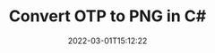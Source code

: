---
############################# Static ############################
layout: "auto-gen-conversion"
date: 2022-03-01T15:12:22
draft: false
otherformats: bmp doc docm docx dot dotm dotx epub gif ico jpeg jpg md odt ott pdf png psd rtf tex tif tiff txt xps
breadcrumb: OTP to PNG in C#

############################# Head ############################
head_title: "OTP to PNG Converter in C#"
head_description: "Convert OTP to PNG in .NET using a few lines of code. Use the GroupDocs Document Conversion API to convert over 160 file formats."

############################# Header ############################
title: "Convert OTP to PNG in C#"
description: "OTP to PNG conversion with a few lines of .NET code"
bg_image: "https://cms.admin.containerize.com/templates/aspose/App_Themes/V3/images/bg/header1.png"
bg_overlay: false
button:
    enable: true

############################# SubMenu ############################
submenu:
    enable: true

    left:
        img_alt: "GroupDocs.Conversion for .NET"
        image: "https://cms.admin.containerize.com/templates/groupdocs/images/product-logos/90x90-noborder/groupdocs-conversion-net.png"
        product: "GroupDocs.Conversion"
        platform: ".NET"

    

############################# About ############################
about:
    enable: true
    title: "About GroupDocs.Conversion для .NET API"
    content: |
        [GroupDocs.Conversion for .NET](https://products.groupdocs.com/conversion/net/) can be used to convert Microsoft Word, Excel, PowerPoint, PDF, Visio and other formats. GroupDocs.Conversion is a standalone API that is suitable for back-end and internal systems where high performance is required. It does not depend on any software such as Microsoft or Open Office.
    

overview:
    enable: true
    content: |
        Convert your OTP files to PNG in .NET easily. You can use just a couple of C# code lines in any platform of your choice like - Windows, Linux, macOS.
        You can try OTP to PNG conversion for free and evaluate conversion results quality.
        Along with simple file conversion scenarios you can try more advanced options for loading source OTP file and for saving output PNG result. 
        
        For example, for the source OTP file you may use the following load options:

        * auto-detect file format;
        * specify password for protected files (if file format supports it);
        * replace missing fonts to preserve document appearance.
        
        There are also advanced convert options for the PNG file:

        * convert specific document page or page range;
        * add a watermark to the converted PNG file.

        Once conversion is completed you can save your PNG file to the local file path or any third-party storage like FTP, Amazon S3, Google Drive, Dropbox etc.
        Please note - to convert OTP to PNG there is no need for any additional software installed - like MS Office, Open Office, Adobe Acrobat Reader etc. 


############################# Steps ############################
steps:
    enable: true
    title_left: "Steps to convert OTP to PNG in C#"
    content_left: |
        [GroupDocs.Conversion](https://products.groupdocs.com/conversion/net/) makes it easy for developers to convert a OTP file to PNG with a few lines of code.

        * Create an instance of the Converter class and provide the file OTP with the full path
        * Create and set ConvertOptions for PNG type.
        * Call the Converter.Convert method and pass the full path and format (PNG) as a parameter
        
    title_right: "System Requirements"
    content_right: |
        Basic conversion with GroupDocs.Conversion for .NET can be done in just a few simple steps. Our APIs are supported on all major platforms and operating systems. Before executing the code below, make sure you have the following prerequisites installed on your system.

        * Operating systems: Microsoft Windows, Linux, MacOS
        * Development environments: Microsoft Visual Studio, Xamarin, MonoDevelop
        * Frameworks: .NET Framework, .NET Standard, .NET Core, Mono
        * Get the latest GroupDocs.Conversion for .NET from [Nuget](https://www.nuget.org/packages/groupdocs.conversion)
        
    code: |
        ```cs
        // Load OTP file
        var converter = new GroupDocs.Conversion.Converter("template.otp");
        // Set conversion parameters for PNG format
        var convertOptions = converter.GetPossibleConversions()["png"].ConvertOptions;
        // Convert to PNG format
        converter.Convert("output.png", convertOptions);        
        ```
        
demos:
    enable: true
    title: "OTP to PNG Live Demo"
    content: |
       Convert OTP to PNG now by visiting the [GroupDocs.Conversion App](https://products.groupdocs.app/conversion/family) website. Online demo has the following advantages
          

more_formats:
    enable: true
    title: "Other supported transformations OTP"
    content: "You can also convert OTP to many other file formats. Please see the list below."
       
       
back_to_top:
    enable: true
---